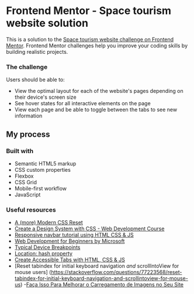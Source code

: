 # Frontend Mentor - Space tourism website solution

This is a solution to the [Space tourism website challenge on Frontend Mentor](https://www.frontendmentor.io/challenges/space-tourism-multipage-website-gRWj1URZ3). Frontend Mentor challenges help you improve your coding skills by building realistic projects.

### The challenge

Users should be able to:

- View the optimal layout for each of the website's pages depending on their device's screen size
- See hover states for all interactive elements on the page
- View each page and be able to toggle between the tabs to see new information

## My process

### Built with

- Semantic HTML5 markup
- CSS custom properties
- Flexbox
- CSS Grid
- Mobile-first workflow
- JavaScript

### Useful resources

- [A (more) Modern CSS Reset](https://andy-bell.co.uk/a-more-modern-css-reset/)
- [Create a Design System with CSS - Web Development Course](https://youtu.be/lRaL-8qZ0mM?si=rvT_cV8RazYcndTv)
- [Responsive navbar tutorial using HTML CSS & JS](https://youtu.be/HbBMp6yUXO0?si=yUO4wXRsQ8tuvbkK)
- [Web Development for Beginners by Microsoft](https://github.com/microsoft/Web-Dev-For-Beginners)
- [Typical Device Breakpoints](https://www.w3schools.com/howto/howto_css_media_query_breakpoints.asp)
- [Location: hash property](https://developer.mozilla.org/en-US/docs/Web/API/Location/hash)
- [Create Accessible Tabs with HTML, CSS & JS](https://youtu.be/fI9VM5zzpu8?si=17Q90d1hg1MFGewa)
- [Reset tabindex for initial keyboard navigation *and* scrollIntoView for mouse users] (https://stackoverflow.com/questions/77223568/reset-tabindex-for-initial-keyboard-navigation-and-scrollintoview-for-mouse-us) -[Faça Isso Para Melhorar o Carregamento de Imagens no Seu Site](https://youtu.be/4-d_SoCHeWE?si=AWzvhY3dQL2T3Sky)
